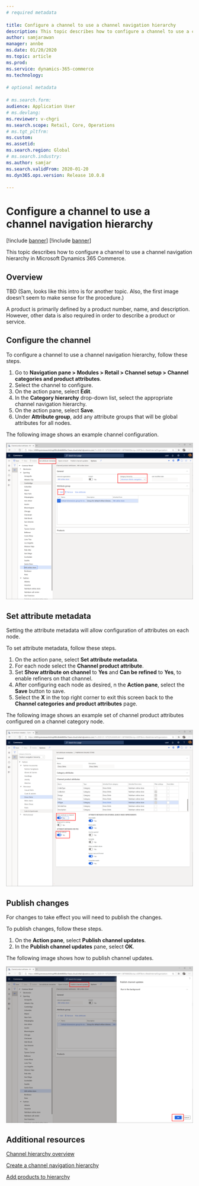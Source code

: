 ```yaml
---
# required metadata

title: Configure a channel to use a channel navigation hierarchy
description: This topic describes how to configure a channel to use a channel navigation hierarchy in Microsoft Dynamics 365 Commerce.
author: samjarawan
manager: annbe
ms.date: 01/20/2020
ms.topic: article
ms.prod: 
ms.service: dynamics-365-commerce
ms.technology: 

# optional metadata

# ms.search.form: 
audience: Application User
# ms.devlang: 
ms.reviewer: v-chgri
ms.search.scope: Retail, Core, Operations
# ms.tgt_pltfrm: 
ms.custom: 
ms.assetid: 
ms.search.region: Global
# ms.search.industry: 
ms.author: samjar
ms.search.validFrom: 2020-01-20
ms.dyn365.ops.version: Release 10.0.8

---
```

# Configure a channel to use a channel navigation hierarchy

[!include [banner](../includes/preview-banner.md)]
[!include [banner](../includes/banner.md)]

This topic describes how to configure a channel to use a channel navigation hierarchy in Microsoft Dynamics 365 Commerce.

## Overview

TBD (Sam, looks like this intro is for another topic. Also, the first image doesn't seem to make sense for the procedure.)

A product is primarily defined by a product number, name, and description. However, other data is also required in order to describe a product or service.

## Configure the channel

To configure a channel to use a channel navigation hierarchy, follow these steps.

1. Go to **Navigation pane \> Modules \> Retail \> Channel setup \> Channel categories and product attributes**.
1. Select the channel to configure.
1. On the action pane, select **Edit**.
1. In the **Category hierarchy** drop-down list, select the appropriate channel navigation hierarchy.
1. On the action pane, select **Save**.
1. Under **Attribute group**, add any attribute groups that will be global attributes for all nodes.

The following image shows an example channel configuration.

![Example channel configuration](media/configure-channel-hierarchy-1.png)

## Set attribute metadata

Setting the attribute metadata will allow configuration of attributes on each node.

To set attribute metadata, follow these steps.

1. On the action pane, select **Set attribute metadata**.
1. For each node select the **Channel product attribute**.
1. Set **Show attribute on channel** to **Yes** and **Can be refined** to **Yes**, to enable refiners on that channel.
1. After configuring each node as desired, n the **Action pane**, select the **Save** button to save.
1. Select the **X** in the top right corner to exit this screen back to the **Channel categories and product attributes** page.

The following image shows an example set of channel product attributes configured on a channel category node.

![Channel attributes on a channel category node](media/configure-channel-hierarchy-2.png)

## Publish changes

For changes to take effect you will need to publish the changes.

To publish changes, follow these steps.

1. On the **Action pane**, select **Publish channel updates**.
1. In the **Publish channel updates** pane, select **OK**.

The following image shows how to publish channel updates.

![Publish channel updates](media/configure-channel-hierarchy-3.png)

## Additional resources

[Channel hierarchy overview](TBD.md)

[Create a channel navigation hierarchy](create-channel-hierarchy.md)

[Add products to hierarchy](TBD.md)


